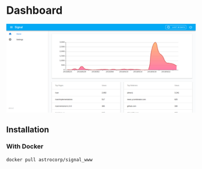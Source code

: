 # Dashboard

![Screenshot](imgs/screenshot.png)

## Installation

### With Docker

```bash
docker pull astrocorp/signal_www
```
